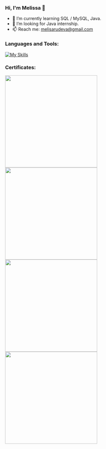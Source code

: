 ### Hi, I'm Melissa 👋

- 🌱 I’m currently learning SQL / MySQL, Java.
- 🔭 I’m looking for Java internship.
- 📫 Reach me: melisarudeva@gmail.com

### Languages and Tools:
[![My Skills](https://skills.thijs.gg/icons?i=idea,java,mysql,regex&theme=light)](https://skills.thijs.gg)

### Certificates:
<a href="https://softuni.bg/certificates/details/135127/8650a326">
<img width="300" src="https://user-images.githubusercontent.com/105941093/234052036-5846408b-3e25-4e51-8b24-719169aac6d1.png">
</a>

<a href="https://softuni.bg/Certificates/Details/148685/97cc45b5">
<img width="300" src="https://user-images.githubusercontent.com/105941093/234044981-c204c118-0ea7-4dbf-9e2a-e2380cf97e49.png">
</a>

<a href="https://softuni.bg/Certificates/Details/161773/4cc45187">
<img width="300" src="https://user-images.githubusercontent.com/105941093/234046098-5bb71c68-f7be-48be-ac2f-bfe76d335863.png">
</a>

<a href="https://softuni.bg/Certificates/Details/168918/cd8aa8a4">
<img width="300" src="https://user-images.githubusercontent.com/105941093/234047745-144e4b4f-f9a1-461f-9a9c-5536e8729349.png">
</a>
